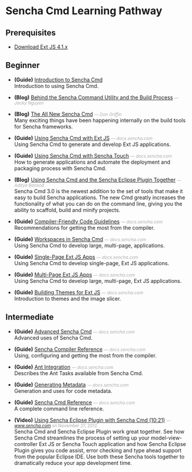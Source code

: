 # Sencha Cmd Learning Pathway


## Prerequisites

- [Download Ext JS 4.1.x](undefined) <small style='color:#aaa;'></small>  
  

## Beginner

- **(Guide)** [Introduction to Sencha Cmd](undefined) <small style='color:#aaa;'></small>  
  Introduction to using Sencha Cmd.

- **(Blog)** [Behind the Sencha Command Utility and the Build Process](http://www.sencha.com/blog/behind-sencha-command-and-the-build-process/) <small style='color:#aaa;'>&mdash; _Jacky Nguyen_</small>  
  
- **(Blog)** [The All New Sencha Cmd](http://www.sencha.com/blog/all-new-sencha-cmd/) <small style='color:#aaa;'>&mdash; _Don Griffin_</small>  
  Many exciting things have been happening internally on the build tools for Sencha frameworks.

- **(Guide)** [Using Sencha Cmd with Ext JS](http://docs.sencha.com/ext-js/4-1/#!/guide/command_app) <small style='color:#aaa;'>&mdash; _docs.sencha.com_</small>  
  Using Sencha Cmd to generate and develop Ext JS applications.

- **(Guide)** [Using Sencha Cmd with Sencha Touch](http://docs.sencha.com/touch/2-1/#!/guide/command_app) <small style='color:#aaa;'>&mdash; _docs.sencha.com_</small>  
  How to generate applications and automate the deployment and packaging process with Sencha Cmd.

- **(Blog)** [Using Sencha Cmd and the Sencha Eclipse Plugin Together](http://www.sencha.com/blog/using-sencha-cmd-and-the-sencha-eclipse-plugin-together/) <small style='color:#aaa;'>&mdash; _Aditya Bansod_</small>  
  Sencha Cmd 3.0 is the newest addition to the set of tools that make it easy to build Sencha applications. The new Cmd greatly increases the functionality of what you can do on the command line, giving you the ability to scaffold, build and minify projects.

- **(Guide)** [Compiler-Friendly Code Guidelines](http://docs.sencha.com/ext-js/4-1/#!/guide/command_code) <small style='color:#aaa;'>&mdash; _docs.sencha.com_</small>  
  Recommendations for getting the most from the compiler.

- **(Guide)** [Workspaces in Sencha Cmd](http://docs.sencha.com/ext-js/4-1/#!/guide/command_workspace) <small style='color:#aaa;'>&mdash; _docs.sencha.com_</small>  
  Using Sencha Cmd to develop large, multi-page, applications.

- **(Guide)** [Single-Page Ext JS Apps](http://docs.sencha.com/ext-js/4-1/#!/guide/command_app_single) <small style='color:#aaa;'>&mdash; _docs.sencha.com_</small>  
  Using Sencha Cmd to develop single-page, Ext JS applications.

- **(Guide)** [Multi-Page Ext JS Apps](http://docs.sencha.com/ext-js/4-1/#!/guide/command_app_multi) <small style='color:#aaa;'>&mdash; _docs.sencha.com_</small>  
  Using Sencha Cmd to develop large, multi-page, Ext JS applications.

- **(Guide)** [Building Themes for Ext JS](http://docs.sencha.com/ext-js/4-1/#!/guide/command_theme) <small style='color:#aaa;'>&mdash; _docs.sencha.com_</small>  
  Introduction to themes and the image slicer.


## Intermediate

- **(Guide)** [Advanced Sencha Cmd](http://docs.sencha.com/ext-js/4-1/#!/guide/command_advanced) <small style='color:#aaa;'>&mdash; _docs.sencha.com_</small>  
  Advanced uses of Sencha Cmd.

- **(Guide)** [Sencha Compiler Reference](http://docs.sencha.com/ext-js/4-1/#!/guide/command_compiler) <small style='color:#aaa;'>&mdash; _docs.sencha.com_</small>  
  Using, configuring and getting the most from the compiler.

- **(Guide)** [Ant Integration](http://docs.sencha.com/ext-js/4-1/#!/guide/command_ant) <small style='color:#aaa;'>&mdash; _docs.sencha.com_</small>  
  Describes the Ant Tasks available from Sencha Cmd.

- **(Guide)** [Generating Metadata](http://docs.sencha.com/ext-js/4-1/#!/guide/command_compiler_meta) <small style='color:#aaa;'>&mdash; _docs.sencha.com_</small>  
  Generation and uses for code metadata.

- **(Guide)** [Sencha Cmd Reference](http://docs.sencha.com/ext-js/4-1/#!/guide/command_reference) <small style='color:#aaa;'>&mdash; _docs.sencha.com_</small>  
  A complete command line reference.

- **(Video)** [Using Sencha Eclipse Plugin with Sencha Cmd (10:21)](http://www.sencha.com/blog/using-sencha-cmd-and-the-sencha-eclipse-plugin-together/) <small style='color:#aaa;'>&mdash; _www.sencha.com_ on November 27, 2012</small>  
  Sencha Cmd and Sencha Eclipse Plugin work great together. See how Sencha Cmd streamlines the process of setting up your model-view-controller Ext JS or Sencha Touch application and how Sencha Eclipse Plugin gives you code assist, error checking and type ahead support from the popular Eclipse IDE. Use both these Sencha tools together to dramatically reduce your app development time.


